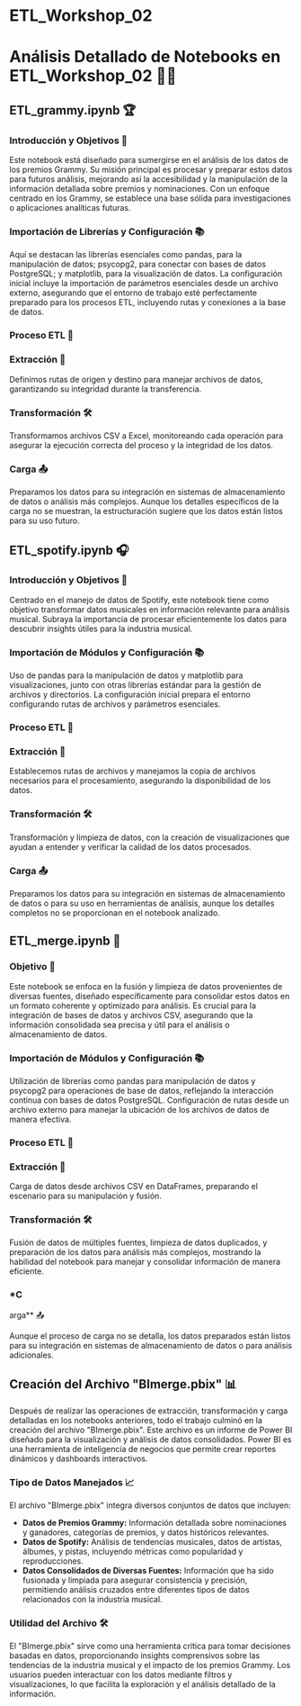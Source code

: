 # ETL_Workshop_02
# Análisis Detallado de Notebooks en ETL_Workshop_02 📓✨

## **ETL_grammy.ipynb** 🏆

### **Introducción y Objetivos** 🎯

Este notebook está diseñado para sumergirse en el análisis de los datos de los premios Grammy. Su misión principal es procesar y preparar estos datos para futuros análisis, mejorando así la accesibilidad y la manipulación de la información detallada sobre premios y nominaciones. Con un enfoque centrado en los Grammy, se establece una base sólida para investigaciones o aplicaciones analíticas futuras.

### **Importación de Librerías y Configuración** 📚

Aquí se destacan las librerías esenciales como pandas, para la manipulación de datos; psycopg2, para conectar con bases de datos PostgreSQL; y matplotlib, para la visualización de datos. La configuración inicial incluye la importación de parámetros esenciales desde un archivo externo, asegurando que el entorno de trabajo esté perfectamente preparado para los procesos ETL, incluyendo rutas y conexiones a la base de datos.

### **Proceso ETL** 🔧

### **Extracción** 🔄

Definimos rutas de origen y destino para manejar archivos de datos, garantizando su integridad durante la transferencia.

### **Transformación** 🛠️

Transformamos archivos CSV a Excel, monitoreando cada operación para asegurar la ejecución correcta del proceso y la integridad de los datos.

### **Carga** 📤

Preparamos los datos para su integración en sistemas de almacenamiento de datos o análisis más complejos. Aunque los detalles específicos de la carga no se muestran, la estructuración sugiere que los datos están listos para su uso futuro.

## **ETL_spotify.ipynb** 🎧

### **Introducción y Objetivos** 🎯

Centrado en el manejo de datos de Spotify, este notebook tiene como objetivo transformar datos musicales en información relevante para análisis musical. Subraya la importancia de procesar eficientemente los datos para descubrir insights útiles para la industria musical.

### **Importación de Módulos y Configuración** 📚

Uso de pandas para la manipulación de datos y matplotlib para visualizaciones, junto con otras librerías estándar para la gestión de archivos y directorios. La configuración inicial prepara el entorno configurando rutas de archivos y parámetros esenciales.

### **Proceso ETL** 🔧

### **Extracción** 🔄

Establecemos rutas de archivos y manejamos la copia de archivos necesarios para el procesamiento, asegurando la disponibilidad de los datos.

### **Transformación** 🛠️

Transformación y limpieza de datos, con la creación de visualizaciones que ayudan a entender y verificar la calidad de los datos procesados.

### **Carga** 📤

Preparamos los datos para su integración en sistemas de almacenamiento de datos o para su uso en herramientas de análisis, aunque los detalles completos no se proporcionan en el notebook analizado.

## **ETL_merge.ipynb** 🔄

### **Objetivo** 🎯

Este notebook se enfoca en la fusión y limpieza de datos provenientes de diversas fuentes, diseñado específicamente para consolidar estos datos en un formato coherente y optimizado para análisis. Es crucial para la integración de bases de datos y archivos CSV, asegurando que la información consolidada sea precisa y útil para el análisis o almacenamiento de datos.

### **Importación de Módulos y Configuración** 📚

Utilización de librerías como pandas para manipulación de datos y psycopg2 para operaciones de base de datos, reflejando la interacción continua con bases de datos PostgreSQL. Configuración de rutas desde un archivo externo para manejar la ubicación de los archivos de datos de manera efectiva.

### **Proceso ETL** 🔧

### **Extracción** 🔄

Carga de datos desde archivos CSV en DataFrames, preparando el escenario para su manipulación y fusión.

### **Transformación** 🛠️

Fusión de datos de múltiples fuentes, limpieza de datos duplicados, y preparación de los datos para análisis más complejos, mostrando la habilidad del notebook para manejar y consolidar información de manera eficiente.

### *C

arga** 📤

Aunque el proceso de carga no se detalla, los datos preparados están listos para su integración en sistemas de almacenamiento de datos o para análisis adicionales.

## **Creación del Archivo "BImerge.pbix"** 📊

Después de realizar las operaciones de extracción, transformación y carga detalladas en los notebooks anteriores, todo el trabajo culminó en la creación del archivo "BImerge.pbix". Este archivo es un informe de Power BI diseñado para la visualización y análisis de datos consolidados. Power BI es una herramienta de inteligencia de negocios que permite crear reportes dinámicos y dashboards interactivos.

### **Tipo de Datos Manejados** 📈

El archivo "BImerge.pbix" integra diversos conjuntos de datos que incluyen:

- **Datos de Premios Grammy:** Información detallada sobre nominaciones y ganadores, categorías de premios, y datos históricos relevantes.
- **Datos de Spotify:** Análisis de tendencias musicales, datos de artistas, álbumes, y pistas, incluyendo métricas como popularidad y reproducciones.
- **Datos Consolidados de Diversas Fuentes:** Información que ha sido fusionada y limpiada para asegurar consistencia y precisión, permitiendo análisis cruzados entre diferentes tipos de datos relacionados con la industria musical.

### **Utilidad del Archivo** 🛠️

El "BImerge.pbix" sirve como una herramienta crítica para tomar decisiones basadas en datos, proporcionando insights comprensivos sobre las tendencias de la industria musical y el impacto de los premios Grammy. Los usuarios pueden interactuar con los datos mediante filtros y visualizaciones, lo que facilita la exploración y el análisis detallado de la información.
